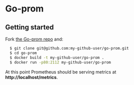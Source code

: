 # Go-prom
## Getting started

Fork [the Go-prom repo](https://github.com/cosckoya/go-prom) and:

```sh
  $ git clone git@github.com:my-github-user/go-prom.git
  $ cd go-prom
  $ docker build -t my-github-user/go-prom .
  $ docker run -p80:2112 my-github-user/go-prom
```

At this point Prometheus should be serving metrics at **http://localhost/metrics**.

